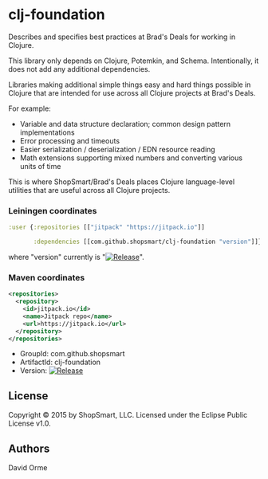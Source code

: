 # clj-foundation

Describes and specifies best practices at Brad's Deals for working in Clojure.

This library only depends on Clojure, Potemkin, and Schema.  Intentionally, it does not add any additional dependencies.

Libraries making additional simple things easy and hard things possible in Clojure that are intended for use across all Clojure projects at Brad's Deals.

For example:

* Variable and data structure declaration; common design pattern implementations
* Error processing and timeouts
* Easier serialization / deserialization / EDN resource reading
* Math extensions supporting mixed numbers and converting various units of time

This is where ShopSmart/Brad's Deals places Clojure language-level utilities that are
useful across all Clojure projects.

### Leiningen coordinates

```clojure
:user {:repositories [["jitpack" "https://jitpack.io"]]

       :dependencies [[com.github.shopsmart/clj-foundation "version"]]}
```

where "version" currently is "[![Release](http://jitpack.io/v/com.github.shopsmart/clj-foundation.svg)](https://jitpack.io/#shopsmart/clj-foundation)".

### Maven coordinates

```xml
<repositories>
  <repository>
    <id>jitpack.io</id>
	<name>Jitpack repo</name>
	<url>https://jitpack.io</url>
  </repository>
</repositories>
```

* GroupId: com.github.shopsmart
* ArtifactId: clj-foundation
* Version: [![Release](http://jitpack.io/v/com.github.shopsmart/clj-foundation.svg)](https://jitpack.io/#shopsmart/clj-foundation)


## License

Copyright © 2015 by ShopSmart, LLC.  Licensed under the Eclipse Public License v1.0.

## Authors

David Orme
